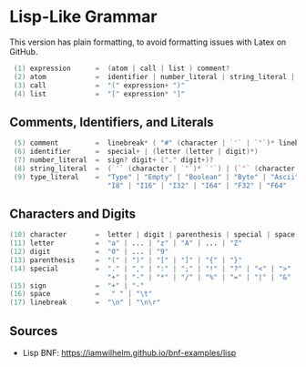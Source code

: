 # Lisp-Like Grammar
This version has plain formatting, to avoid formatting issues with Latex on GitHub.

```d
 (1) expression      =  (atom | call | list ) comment?
 (2) atom            =  identifier | number_literal | string_literal | type_literal
 (3) call            =  "(" expression+ ")"
 (4) list            =  "[" expression* "]"
```

## Comments, Identifiers, and Literals
```d
 (5) comment         =  linebreak* ( "#" (character | `'` | `"`)* linebreak linebreak*)?
 (6) identifier      =  special+ | (letter (letter | digit)*)
 (7) number_literal  =  sign? digit+ ("." digit+)?
 (8) string_literal  =  (`'` (character | `"`)* `'`) | (`"` (character | `'`)* `"`)
 (9) type_literal    =  "Type" | "Empty" | "Boolean" | "Byte" | "Ascii" |
                        "I8" | "I16" | "I32" | "I64" | "F32" | "F64"
```

## Characters and Digits
```d
(10) character       =  letter | digit | parenthesis | special | space
(11) letter          =  "a" | ... | "z" | "A" | ... | "Z"
(12) digit           =  "0" | ... | "9"
(13) parenthesis     =  "(" | ")" | "[" | "]" | "{" | "}"
(14) special         =  "." | "," | ":" | ";" | "!" | "?" | "<" | ">" | "@" | "#" | "$" | `\` |
                        "+" | "-" | "*" | "/" | "%" | "=" | "|" | "&" | "_" | "^" | "~"
(15) sign            =  "+" | "-"
(16) space           =   " " | "\t"
(17) linebreak       =  "\n" | "\n\r"
```

## Sources
- Lisp BNF: https://iamwilhelm.github.io/bnf-examples/lisp
